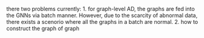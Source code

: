 there two problems currently:
    1. for graph-level AD, the graphs are fed into the GNNs via batch manner. However, due to the scarcity of abnormal data, there exists a scenorio where all the graphs in a batch are normal.
    2. how to construct the graph of graph